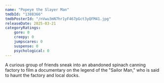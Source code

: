 ```yaml
---
name: "Popeye the Slayer Man"
tmdbId: "1388366"
tmdbPosterId: "/nVwu3mN7hr1yF467pGct3yQFM41.jpg"
releaseDate: 2025-03-21
categoryRatings:
    gore: 0
    creepy: 0
    jumpscares: 0
    suspense: 0
    psychological: 0
---
```

A curious group of friends sneak into an abandoned spinach canning factory to film a documentary on the legend of the "Sailor Man," who is said to haunt the factory and local docks.
